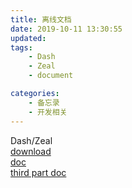 ```yaml
---
title: 离线文档
date: 2019-10-11 13:30:55
updated:
tags:
    - Dash 
    - Zeal
    - document

categories:
    - 备忘录
    - 开发相关
---
```


Dash/Zeal  
[download](https://zealdocs.org/)  
[doc](https://kapeli.com/dash)  
[third part doc](http://zealusercontributions.herokuapp.com/)  



